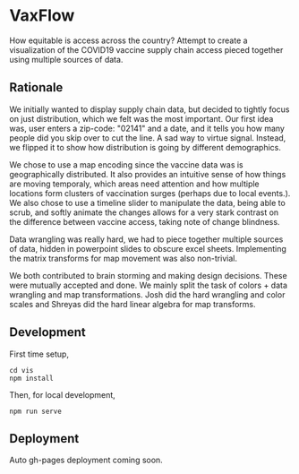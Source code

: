 # VaxFlow

How equitable is access across the country? Attempt to create a visualization of the COVID19 vaccine supply chain access pieced together using multiple sources of data.

## Rationale

We initially wanted to display supply chain data, but decided to tightly focus on just distribution, which we felt was the most important. Our first idea was, user enters a zip-code: "02141" and a date, and it tells you how many people did you skip over to cut the line. A sad way to virtue signal. Instead, we flipped it to show how distribution is going by different demographics.

We chose to use a map encoding since the vaccine data was is geographically distributed. It also provides an intuitive sense of how things are moving temporaly, which areas need attention and how multiple locations form clusters of vaccination surges (perhaps due to local events.). We also chose to use a timeline slider to manipulate the data, being able to scrub, and softly animate the changes allows for a very stark contrast on the difference between vaccine access, taking note
of change blindness.

Data wrangling was really hard, we had to piece together multiple sources of data, hidden in powerpoint slides to obscure excel sheets. Implementing the matrix transforms for map movement was also non-trivial.

We both contributed to brain storming and making design decisions. These were mutually
accepted and done. We mainly split the task of colors + data wrangling and map
transformations. Josh did the hard wrangling and color scales and Shreyas did the hard linear algebra for map transforms.

## Development

First time setup,

```
cd vis
npm install
```

Then, for local development,

```
npm run serve
```

## Deployment

Auto gh-pages deployment coming soon.
